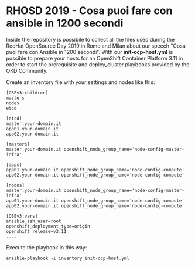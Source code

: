 # RHOSD 2019 - Cosa puoi fare con ansible in 1200 secondi
Inside the repository is possibile to collect all the files used during the RedHat OpenSource Day 2019 in Rome and Milan about our speech "Cosa puoi fare con Ansible in 1200 secondi".
With our **init-ocp-host.yml** is possible to prepare your hosts for an OpenShift Container Platform 3.11 in order to start the prerequisite and deploy_cluster playbooks provided by the OKD Community.

Create an inventory file with your settings and nodes like this:

```
[OSEv3:children]
masters
nodes
etcd

[etcd]                                                                                                                       
master.your-domain.it
app01.your-domain.it
app02.your-domain.it

[masters]
master.your-domain.it openshift_node_group_name='node-config-master-infra' 

[apps]
app01.your-domain.it openshift_node_group_name='node-config-compute'
app02.your-domain.it openshift_node_group_name='node-config-compute'

[nodes]
master.your-domain.it openshift_node_group_name='node-config-master-infra' 
app01.your-domain.it openshift_node_group_name='node-config-compute'
app02.your-domain.it openshift_node_group_name='node-config-compute'

[OSEv3:vars]
ansible_ssh_user=root
openshift_deployment_type=origin
openshift_release=v3.11
....
```

Execute the playbook in this way:

```
ansible-playbook -i inventory init-ocp-host.yml
```
